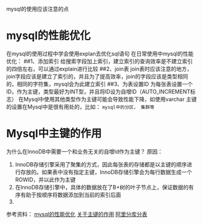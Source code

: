 mysql的使用应该注意的点
# mysql的性能优化
在mysql的使用过程中学会使用explan去优化sql语句
在日常使用中mysql的性能优化：
##1、添加索引
给搜索字段加上索引，建立索引的查询效率是不建立索引的四倍左右，可以通过explain进行比较
##2、join表
join表时应该注意的地方，join字段应该是建立了索引的，并且为了提高效率，join的字段应该是类型相同的，相同的字符集，mysql会为此建立索引
##3、为表设置ID
为每张表设置一个ID，作为主键，类型最好为INT型，并且将ID设为自增ID（AUTO_INCREMENT标志）
在Mysql中使用其他类型作为主键可能会导致性能下降，如使用varchar
主键的设置在Mysql中是很有用处的，比如：
	`mysql中的分区， 集群等`

# Mysql中主键的作用
为什么在InnoDB中需要一个和业务无关的自增Id作为主键？
原因：
1. InnoDB存储引擎采用了聚集的方式，因此每张表的存储都是以主键的顺序进行存放的。如果表中没有指定主键，InnoDB存储引擎会为每行数据生成一个ROWID，并以此作为主键
2. 在InnoDB存储引擎中，具体的数据放在了B+树的叶子节点上，保证数据的有序有助于按顺序将数据添加到当前的索引后面
3. 


参考资料：
[mysql的性能优化](https://www.cnblogs.com/pengyunjing/p/6591660.html )
[关于主键的作用](https://ruby-china.org/topics/26352)
[阿里分库分表](https://mp.weixin.qq.com/s/YpirU0zbZfKNxDSQSTNaxQ)




